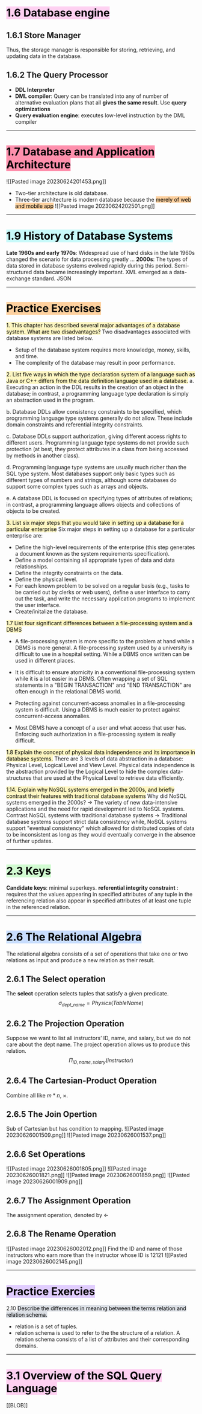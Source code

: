 # <mark style="background: #FFB8EBA6;">1.6 Database engine</mark>
## 1.6.1 Store Manager
Thus, the storage manager is responsible for storing, retrieving, and updating data in the database.
## 1.6.2 The Query Processor
- **DDL Interpreter**
- **DML compiler**: Query can be translated into any of number of alternative evaluation plans that all **gives the same result**. Use **query optimizations**
- **Query evaluation engine**: executes low-level instruction by the DML compiler
---

# <mark style="background: #FF5582A6;">1.7 Database and Application Architecture</mark>
![[Pasted image 20230624201453.png]]
- Two-tier architecture is old database.
- Three-tier architecture is modern database because the <mark style="background: #FFB86CA6;">merely of web and mobile app</mark> 
![[Pasted image 20230624202501.png]]

---

# <mark style="background: #ABF7F7A6;">1.9 History of Database Systems</mark>
**Late 1960s and early 1970s**: Widespread use of hard disks in the late 1960s changed the scenario for data processing greatly
...
**2000s**: The types of data stored in database systems evolved rapidly during this period. Semi-structured data became increasingly important. XML emerged as a data-exchange standard. JSON

---
# <mark style="background: #FFB86CA6;">Practice Exercises</mark>
<mark style="background: #FFF3A3A6;">1. This chapter has described several major advantages of a database system. What are two disadvantages?</mark>
Two disadvantages associated with database systems are listed below.
- Setup of the database system requires more knowledge, money, skills, and time.
- The complexity of the database may result in poor performance.

<mark style="background: #FFF3A3A6;">2. List five ways in which the type declaration system of a language such as Java or C++ differs from the data definition language used in a database.</mark>
a. Executing an action in the DDL results in the creation of an object in the database; in contrast, a programming language type declaration is simply an abstraction used in the program.

b. Database DDLs allow consistency constraints to be specified, which programming language type systems generally do not allow. These include domain constraints and referential integrity constraints.

c. Database DDLs support authorization, giving different access rights to different users. Programming language type systems do not provide such protection (at best, they protect attributes in a class from being accessed by methods in another class).

d. Programming language type systems are usually much richer than the SQL type system. Most databases support only basic types such as different types of numbers and strings, although some databases do support some complex types such as arrays and objects.

e. A database DDL is focused on specifying types of attributes of relations; in contrast, a programming language allows objects and collections of objects to be created.

<mark style="background: #FFF3A3A6;">3. List six major steps that you would take in setting up a database for a particular enterprise</mark>
Six major steps in setting up a database for a particular enterprise are:
- Define the high-level requirements of the enterprise (this step generates a document known as the system requirements specification).
- Define a model containing all appropriate types of data and data relationships.
- Define the integrity constraints on the data.
- Define the physical level.
- For each known problem to be solved on a regular basis (e.g., tasks to be carried out by clerks or web users), define a user interface to carry out the task, and write the necessary application programs to implement the user interface.
- Create/initalize the database.

<mark style="background: #FFF3A3A6;">1.7  List four significant differences between a file-processing system and a DBMS</mark>
- A file-processing system is more specific to the problem at hand while a DBMS is more general. A file-processing system used by a university is difficult to use in a hospital setting. While a DBMS once written can be used in different places.

- It is difficult to ensure atomicity in a conventional file-processing system while it is a lot easier in a DBMS. Often wrapping a set of SQL statements in a "BEGIN TRANSACTION" and "END TRANSACTION" are often enough in the relational DBMS world.

- Protecting against concurrent-access anomalies in a file-processing system is difficult. Using a DBMS is much easier to protect against concurrent-access anomalies.

- Most DBMS have a concept of a user and what access that user has. Enforcing such authorization in a file-processing system is really difficult.

<mark style="background: #FFF3A3A6;">1.8 Explain the concept of physical data independence and its importance in database systems.</mark>
There are 3 levels of data abstraction in a database: Physical Level, Logical Level and View Level. Physical data independence is the abstraction provided by the Logical Level to hide the complex data-structures that are used at the Physical Level to retrieve data efficiently.

<mark style="background: #FFF3A3A6;">1.14. Explain why NoSQL systems emerged in the 2000s, and briefly contrast their features with traditional database systems</mark>
Why did NoSQL systems emerged in the 2000s?
→ The variety of new data-intensive applications and the need for rapid development led to NoSQL systems.
Contrast NoSQL systems with traditional database systems
→ Traditional database systems support strict data consistency while, NoSQL systems support "eventual consistency" which allowed for distributed copies of data to be inconsistent as long as they would eventually converge in the absence of further updates.

---
# <mark style="background: #BBFABBA6;">2.3 Keys</mark>
**Candidate keys**: minimal superkeys.
**referential integrity constraint** : requires that the values appearing in specified attributes of any tuple in the referencing relation also appear in specified attributes of at least one tuple in the referenced relation.

---
# <mark style="background: #ADCCFFA6;">2.6 The Relational Algebra</mark>
The relational algebra consists of a set of operations that take one or two relations as input and produce a new relation as their result.
## 2.6.1 The Select operation
The **select** operation selects tuples that satisfy a given predicate. 
$$\sigma_{dept\_name} = Physics(TableName)$$
## 2.6.2 The Projection Operation
Suppose we want to list all instructors’ ID, name, and salary, but we do not care about the dept name. The project operation allows us to produce this relation.
$$\Pi_{ID, name, salary}(instructor)$$
## 2.6.4 The Cartesian-Product Operation
Combine all like $m*n \text{, }\times$. 

## 2.6.5 The Join Opertion
Sub of Cartesian but has condition to mapping.
![[Pasted image 20230626001509.png]]
![[Pasted image 20230626001537.png]]

## 2.6.6 Set Operations
![[Pasted image 20230626001805.png]]
![[Pasted image 20230626001821.png]]
![[Pasted image 20230626001859.png]]
![[Pasted image 20230626001909.png]]
## 2.6.7 The Assignment Operation
The assignment operation, denoted by ←

## 2.6.8 The Rename Operation
![[Pasted image 20230626002012.png]]
Find the ID and name of those instructors who earn more than the instructor whose ID is 12121
![[Pasted image 20230626002145.png]]

---

# <mark style="background: #D2B3FFA6;">Practice Exercies</mark>
2.10 <mark style="background: #CACFD9A6;">Describe the differences in meaning between the terms relation and relation schema.</mark>
- relation is a set of tuples.
- relation schema is used to refer to the the structure of a relation. A relation schema consists of a list of attributes and their corresponding domains.

---
# <mark style="background: #FFB8EBA6;">3.1 Overview of the SQL Query Language</mark>


[[BLOB]]
